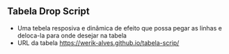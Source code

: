 ## Tabela Drop Script
- Uma tebela resposiva e dinâmica de efeito que possa pegar as linhas e deloca-la para onde desejar na tabela
- URL da tabela https://werik-alves.github.io/tabela-scrip/